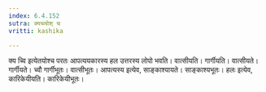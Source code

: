 ```yaml
---
index: 6.4.152
sutra: क्यच्व्योश् च
vritti: kashika

---
```

क्य च्वि इत्येतयोश्च परतः आपत्ययकारस्य हल उत्तरस्य लोपो भवति। वात्सीयति। गार्गीयति। वात्सीयते। गार्गीयते। च्वौ गार्गीभूतः। वात्सीभूतः। आपत्यस्य इत्येव, साङ्काश्यायते। साङ्काश्यभूतः। हलः इत्येव, कारिकेयीयति। कारिकेयीभूतः।